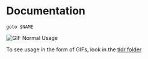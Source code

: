 # Documentation

`goto $NAME`

![GIF Normal Usage](https://github.com/CatEars/goto/raw/master/docs/simple-usage.gif)

To see usage in the form of GIFs, look in the [tldr folder](https://github.com/CatEars/goto/raw/master/docs/tldr/README.md)
